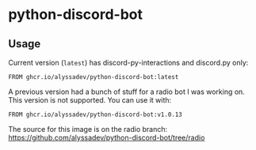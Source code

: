 python-discord-bot
==================

Usage
-----

Current version (`latest`) has discord-py-interactions and discord.py only:

```docker
FROM ghcr.io/alyssadev/python-discord-bot:latest
```

A previous version had a bunch of stuff for a radio bot I was working on. This version is not supported. You can use it with:

```docker
FROM ghcr.io/alyssadev/python-discord-bot:v1.0.13
```

The source for this image is on the radio branch: https://github.com/alyssadev/python-discord-bot/tree/radio
